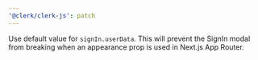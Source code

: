 ```yaml
---
'@clerk/clerk-js': patch
---
```


Use default value for `signIn.userData`. This will prevent the SignIn modal from breaking when an appearance prop is used in Next.js App Router.
